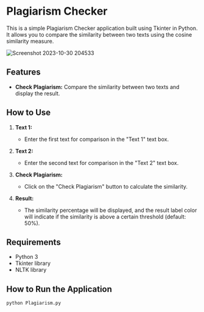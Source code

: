 # Plagiarism Checker

This is a simple Plagiarism Checker application built using Tkinter in Python. It allows you to compare the similarity between two texts using the cosine similarity measure.

![Screenshot 2023-10-30 204533](https://github.com/Rithikraj7/plagiarism-checker/assets/108055323/2652bad9-662b-44d5-9003-1dfb6aee974c)

## Features

- **Check Plagiarism:** Compare the similarity between two texts and display the result.

## How to Use

1. **Text 1:**
   - Enter the first text for comparison in the "Text 1" text box.

2. **Text 2:**
   - Enter the second text for comparison in the "Text 2" text box.

3. **Check Plagiarism:**
   - Click on the "Check Plagiarism" button to calculate the similarity.

4. **Result:**
   - The similarity percentage will be displayed, and the result label color will indicate if the similarity is above a certain threshold (default: 50%).

## Requirements

- Python 3
- Tkinter library
- NLTK library

## How to Run the Application

```bash
python Plagiarism.py
